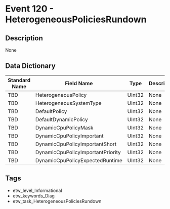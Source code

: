 # Event 120 - HeterogeneousPoliciesRundown

## Description
None

## Data Dictionary
|Standard Name|Field Name|Type|Description|Sample Value|
|---|---|---|---|---|
|TBD|HeterogeneousPolicy|UInt32|None|`None`|
|TBD|HeterogeneousSystemType|UInt32|None|`None`|
|TBD|DefaultPolicy|UInt32|None|`None`|
|TBD|DefaultDynamicPolicy|UInt32|None|`None`|
|TBD|DynamicCpuPolicyMask|UInt32|None|`None`|
|TBD|DynamicCpuPolicyImportant|UInt32|None|`None`|
|TBD|DynamicCpuPolicyImportantShort|UInt32|None|`None`|
|TBD|DynamicCpuPolicyImportantPriority|UInt32|None|`None`|
|TBD|DynamicCpuPolicyExpectedRuntime|UInt32|None|`None`|

## Tags
* etw_level_Informational
* etw_keywords_Diag
* etw_task_HeterogeneousPoliciesRundown